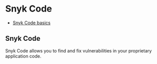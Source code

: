 # Snyk Code

* [ Snyk Code basics](/hc/en-us/sections/360004918378-Snyk-Code-basics)

##  Snyk Code

Snyk Code allows you to find and fix vulnerabilities in your proprietary application code.

